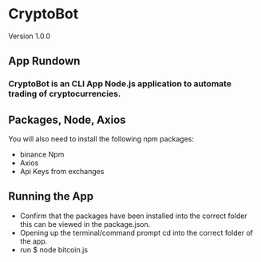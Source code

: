 # CryptoBot
Version 1.0.0

## App Rundown
### CryptoBot is an CLI App Node.js application to automate trading of cryptocurrencies. 


## Packages, Node, Axios
You will also need to install the following npm packages:
- binance Npm
- Axios
- Api Keys from exchanges

## Running the App
- Confirm that the packages have been installed into the correct folder this can be viewed in the package.json.
- Opening up the terminal/command prompt cd into the correct folder of the app.
- run $ node bitcoin.js
